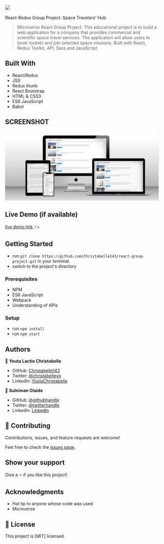 ![](https://img.shields.io/badge/Microverse-blueviolet)

React-Redux Group Project: Space Travelers' Hub

> Microverse React Group Project: This educational project is to build a web application for a company that provides commercial and scientific space travel services. The application will allow users to book rockets and join selected space missions. Built with React, Redux Toolkit, API, Sass and JavaScript.

## Built With
- React/Redux
- JSX
- Redux thunk
- React Bootstrap
- HTML & CSS3
- ES6 JavaScript
- Babel

## SCREENSHOT
![screenshot](spacetrave.PNG)

## Live Demo (if available)

[live demo link](https://christabelle143-a00257.netlify.app/).👈


## Getting Started

- run `git clone https://github.com/Christabelle143/react-group-project.git` in your terminal.
- switch to the project's directory

### Prerequisites
- NPM
- ES6 JavaScript
- Webpack
- Understanding of APIs

### Setup
- run `npm install`
- run `npm start`

## Authors

👤 **Youta Lactio Christabelle**

- GitHub: [Christabelle143](https://github.com/Christabelle143)
- Twitter: [@christabelleyo](https://twitter.com/christabelleyo)
- LinkedIn: [YoutaChristabelle](https://linkedin.com/in/YoutaChristabelle)

👤 **Suleiman Olaide**

- GitHub: [@githubhandle](https://github.com/Ceemos96)
- Twitter: [@twitterhandle](https://twitter.com/Ceemos_dev)
- LinkedIn: [LinkedIn](https://www.linkedin.com/in/suleiman-olaide/)

## 🤝 Contributing

Contributions, issues, and feature requests are welcome!

Feel free to check the [issues page](https://github.com/Christabelle143/react-group-project/issues).

## Show your support

Give a ⭐️ if you like this project!

## Acknowledgments

- Hat tip to anyone whose code was used
- Microverse

## 📝 License

This project is [MIT] licensed.